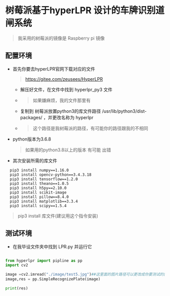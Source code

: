 # 树莓派基于hyperLPR 设计的车牌识别道闸系统
> 我采用的树莓派的镜像是 Raspberry pi 镜像



## 配置环境
* 首先你要去hyperLPR官网下载对应的文件
  > https://gitee.com/zeusees/HyperLPR
  - 解压好文件，在文件中找到 hyperlpr_py3 文件
  - >如果嫌麻烦，我的文件那里有 
  - 复制到 树莓派放置python3的库文件路径  /usr/lib/python3/dist-packages/  ，并更改名称为 hyperlpr
  - > 这个路径是我树莓派的路径，有可能你的路径跟我的不相同
* python版本为3.6.8
  >如果用的python3.8以上的版本 有可能 出错
* 其次安装所需的库文件
```code
  pip3 install numpy==1.16.0
  pip3 install opencv-python==3.4.3.18
  pip3 install tensorflow==1.2.0
  pip3 install theano==1.0.5
  pip3 install h5py==2.10.0
  pip3 install scikit-image
  pip3 install pillow==8.4.0
  pip3 install matplotlib==3.3.4
  pip3 install scipy==1.5.4
```
  > pip3 install 库文件(建议用这个指令安装)

  
## 测试环境
* 在我毕设文件夹中找到 LPR.py 并运行它
```python

from hyperlpr import pipline as pp
import cv2

image =cv2.imread("./image/test5.jpg")##这里面的图片路径可以更改成你要测试的图片路径
image,res = pp.SimpleRecognizePlate(image)

print(res)

```
